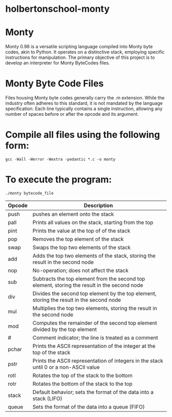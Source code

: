 # holbertonschool-monty

# Monty

Monty 0.98 is a versatile scripting language compiled into Monty byte codes, akin to Python. It operates on a distinctive stack, employing specific instructions for manipulation. The primary objective of this project is to develop an interpreter for Monty ByteCodes files.

# Monty Byte Code Files

Files housing Monty byte codes generally carry the .m extension. While the industry often adheres to this standard, it is not mandated by the language specification. Each line typically contains a single instruction, allowing any number of spaces before or after the opcode and its argument.

# Compile all files using the following form:

	gcc -Wall -Werror -Wextra -pedantic *.c -o monty

# To execute the program:

	./monty bytecode_file


| Opcode | Description |
|----------|----------|
| push   | pushes an element onto the stack |
| pall   | Prints all values on the stack, starting from the top |
| pint   | Prints the value at the top of of the stack |
| pop    | Removes the top element of the stack |
| swap   | Swaps the top two elements of the stack |
| add    | Adds the top two elements of the stack, storing the result in the second node |
| nop    | No-operation; does not affect the stack |
| sub    | Subtracts the top element from the second top element, storing the result in the second node |
| div    | Divides the second top element by the top element, storing the result in the second node |
| mul    | Multiplies the top two elements, storing the result in the second node |
| mod    | Computes the remainder of the second top element divided by the top element |
| #      | Comment indicator; the line is treated as a comment |
| pchar  | Prints the ASCII representation of the integer at the top of the stack |
| pstr   | Prints the ASCII representation of integers in the stack until 0 or a non-ASCII value |
| rotl   | Rotates the top of the stack to the bottom |
| rotr   | Rotates the bottom of the stack to the top |
| stack  | Default behavior; sets the format of the data into a stack (LIFO) |
| queue  | Sets the format of the data into a queue (FIFO) |
